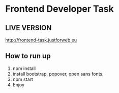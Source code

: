 # Frontend Developer Task

## LIVE VERSION ##

http://frontend-task.justforweb.eu
## How to run up

1. npm install
2. install bootstrap, popover, open sans fonts.
3. npm start
4. Enjoy
